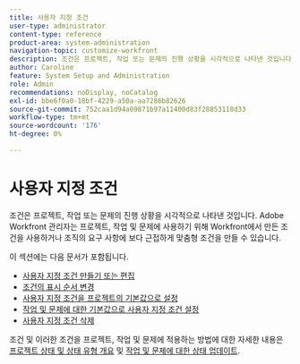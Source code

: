 ```yaml
---
title: 사용자 지정 조건
user-type: administrator
content-type: reference
product-area: system-administration
navigation-topic: customize-workfront
description: 조건은 프로젝트, 작업 또는 문제의 진행 상황을 시각적으로 나타낸 것입니다. Adobe Workfront 관리자는 프로젝트, 작업 및 문제에 사용하기 위해 Workfront에서 만든 조건을 사용하거나 조직의 요구 사항에 보다 근접하게 맞춤형 조건을 만들 수 있습니다.
author: Caroline
feature: System Setup and Administration
role: Admin
recommendations: noDisplay, noCatalog
exl-id: bbe6f0a0-18bf-4229-a50a-aa7286b82626
source-git-commit: 752caa1d94a09871b97a11400d83f28853118d33
workflow-type: tm+mt
source-wordcount: '176'
ht-degree: 0%

---
```


# 사용자 지정 조건

조건은 프로젝트, 작업 또는 문제의 진행 상황을 시각적으로 나타낸 것입니다. Adobe Workfront 관리자는 프로젝트, 작업 및 문제에 사용하기 위해 Workfront에서 만든 조건을 사용하거나 조직의 요구 사항에 보다 근접하게 맞춤형 조건을 만들 수 있습니다.

이 섹션에는 다음 문서가 포함됩니다.

* [사용자 지정 조건 만들기 또는 편집](../../../administration-and-setup/customize-workfront/create-manage-custom-conditions/create-edit-custom-conditions.md)
* [조건의 표시 순서 변경](../../../administration-and-setup/customize-workfront/create-manage-custom-conditions/change-display-order-of-conditions.md)
* [사용자 지정 조건을 프로젝트의 기본값으로 설정](../../../administration-and-setup/customize-workfront/create-manage-custom-conditions/set-custom-condition-default-projects.md)
* [작업 및 문제에 대한 기본값으로 사용자 지정 조건 설정](../../../administration-and-setup/customize-workfront/create-manage-custom-conditions/set-custom-condition-default-tasks-issues.md)
* [사용자 지정 조건 삭제](../../../administration-and-setup/customize-workfront/create-manage-custom-conditions/delete-custom-conditions.md)

조건 및 이러한 조건을 프로젝트, 작업 및 문제에 적용하는 방법에 대한 자세한 내용은 [프로젝트 상태 및 상태 유형 개요](../../../manage-work/projects/manage-projects/project-condition-and-condition-type.md) 및 [작업 및 문제에 대한 상태 업데이트](../../../manage-work/projects/updating-work-in-a-project/update-condition-for-tasks-and-issues.md).
